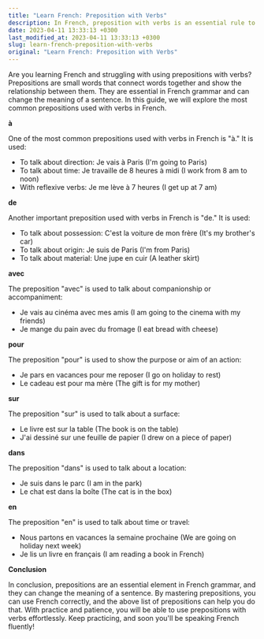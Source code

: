 ```yaml
---
title: "Learn French: Preposition with Verbs"
description: In French, preposition with verbs is an essential rule to master to use the language correctly. Learn about the most common prepositions and their uses in this guide.
date: 2023-04-11 13:33:13 +0300
last_modified_at: 2023-04-11 13:33:13 +0300
slug: learn-french-preposition-with-verbs
original: "Learn French: Preposition with Verbs"
---
```

Are you learning French and struggling with using prepositions with verbs? Prepositions are small words that connect words together and show the relationship between them. They are essential in French grammar and can change the meaning of a sentence. In this guide, we will explore the most common prepositions used with verbs in French.

**à**

One of the most common prepositions used with verbs in French is "à." It is used:

- To talk about direction: Je vais à Paris (I'm going to Paris)
- To talk about time: Je travaille de 8 heures à midi (I work from 8 am to noon)
- With reflexive verbs: Je me lève à 7 heures (I get up at 7 am)

**de**

Another important preposition used with verbs in French is "de." It is used:

- To talk about possession: C'est la voiture de mon frère (It's my brother's car)
- To talk about origin: Je suis de Paris (I'm from Paris)
- To talk about material: Une jupe en cuir (A leather skirt)

**avec**

The preposition "avec" is used to talk about companionship or accompaniment:

- Je vais au cinéma avec mes amis (I am going to the cinema with my friends)
- Je mange du pain avec du fromage (I eat bread with cheese)

**pour**

The preposition "pour" is used to show the purpose or aim of an action:

- Je pars en vacances pour me reposer (I go on holiday to rest)
- Le cadeau est pour ma mère (The gift is for my mother)

**sur**

The preposition "sur" is used to talk about a surface:

- Le livre est sur la table (The book is on the table)
- J'ai dessiné sur une feuille de papier (I drew on a piece of paper)

**dans**

The preposition "dans" is used to talk about a location:

- Je suis dans le parc (I am in the park)
- Le chat est dans la boîte (The cat is in the box)

**en**

The preposition "en" is used to talk about time or travel:

- Nous partons en vacances la semaine prochaine (We are going on holiday next week)
- Je lis un livre en français (I am reading a book in French)

**Conclusion**

In conclusion, prepositions are an essential element in French grammar, and they can change the meaning of a sentence. By mastering prepositions, you can use French correctly, and the above list of prepositions can help you do that. With practice and patience, you will be able to use prepositions with verbs effortlessly. Keep practicing, and soon you'll be speaking French fluently!